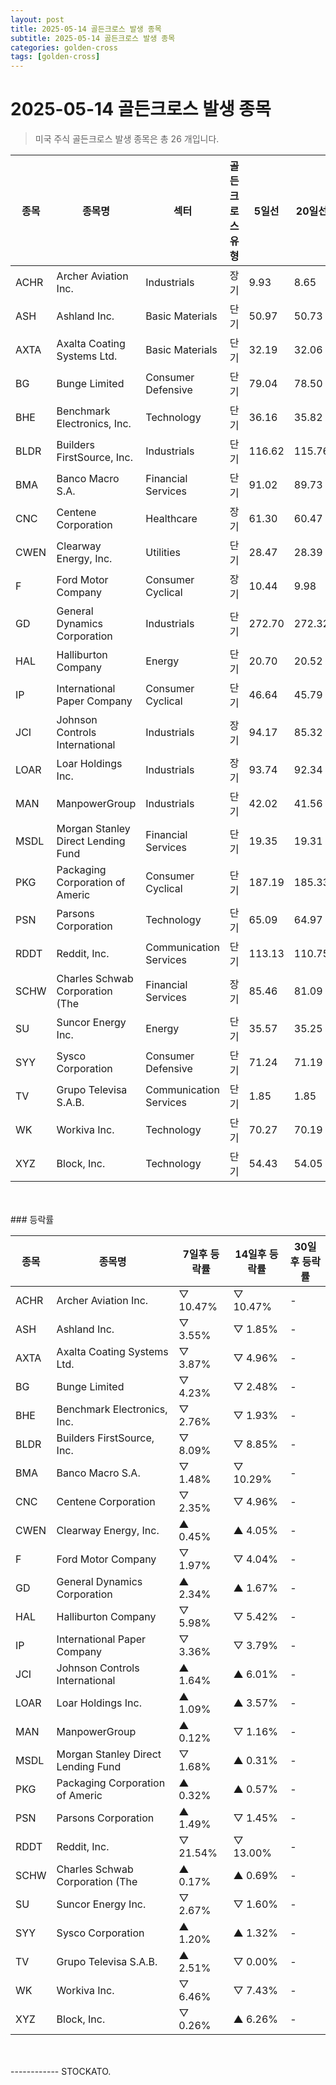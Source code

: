 ```yaml
---
layout: post
title: 2025-05-14 골든크로스 발생 종목
subtitle: 2025-05-14 골든크로스 발생 종목
categories: golden-cross
tags: [golden-cross]
---
```



# 2025-05-14 골든크로스 발생 종목

<blockquote>  <p> 미국 주식 골든크로스 발생 종목은 총 26 개입니다. </p></blockquote>

<table><thead><tr><th>종목</th><th>종목명</th><th>섹터</th><th>골든크로스 유형</th><th>5일선</th><th>20일선</th><th>50일선</th><th>200일선</th></tr></thead><tbody><tr><td>ACHR</td><td>Archer Aviation Inc.</td><td>Industrials</td><td>장기</td><td>9.93</td><td>8.65</td><td>7.97</td><td>7.93</td></tr><tr><td>ASH</td><td>Ashland Inc.</td><td>Basic Materials</td><td>단기</td><td>50.97</td><td>50.73</td><td>53.24</td><td>64.59</td></tr><tr><td>AXTA</td><td>Axalta Coating Systems Ltd.</td><td>Basic Materials</td><td>단기</td><td>32.19</td><td>32.06</td><td>32.64</td><td>35.58</td></tr><tr><td>BG</td><td>Bunge Limited</td><td>Consumer Defensive</td><td>단기</td><td>79.04</td><td>78.50</td><td>75.82</td><td>77.67</td></tr><tr><td>BHE</td><td>Benchmark Electronics, Inc.</td><td>Technology</td><td>단기</td><td>36.16</td><td>35.82</td><td>37.02</td><td>42.27</td></tr><tr><td>BLDR</td><td>Builders FirstSource, Inc.</td><td>Industrials</td><td>단기</td><td>116.62</td><td>115.76</td><td>122.13</td><td>147.62</td></tr><tr><td>BMA</td><td>Banco Macro S.A.</td><td>Financial Services</td><td>단기</td><td>91.02</td><td>89.73</td><td>83.64</td><td>89.12</td></tr><tr><td>CNC</td><td>Centene Corporation</td><td>Healthcare</td><td>장기</td><td>61.30</td><td>60.47</td><td>60.44</td><td>60.43</td></tr><tr><td>CWEN</td><td>Clearway Energy, Inc.</td><td>Utilities</td><td>단기</td><td>28.47</td><td>28.39</td><td>28.57</td><td>26.95</td></tr><tr><td>F</td><td>Ford Motor Company</td><td>Consumer Cyclical</td><td>장기</td><td>10.44</td><td>9.98</td><td>9.76</td><td>9.74</td></tr><tr><td>GD</td><td>General Dynamics Corporation</td><td>Industrials</td><td>단기</td><td>272.70</td><td>272.32</td><td>268.34</td><td>267.82</td></tr><tr><td>HAL</td><td>Halliburton Company</td><td>Energy</td><td>단기</td><td>20.70</td><td>20.52</td><td>22.37</td><td>25.66</td></tr><tr><td>IP</td><td>International Paper Company</td><td>Consumer Cyclical</td><td>단기</td><td>46.64</td><td>45.79</td><td>48.56</td><td>52.58</td></tr><tr><td>JCI</td><td>Johnson Controls International </td><td>Industrials</td><td>장기</td><td>94.17</td><td>85.32</td><td>81.75</td><td>81.70</td></tr><tr><td>LOAR</td><td>Loar Holdings Inc.</td><td>Industrials</td><td>장기</td><td>93.74</td><td>92.34</td><td>79.76</td><td>79.74</td></tr><tr><td>MAN</td><td>ManpowerGroup</td><td>Industrials</td><td>단기</td><td>42.02</td><td>41.56</td><td>50.22</td><td>55.25</td></tr><tr><td>MSDL</td><td>Morgan Stanley Direct Lending Fund</td><td>Financial Services</td><td>단기</td><td>19.35</td><td>19.31</td><td>19.48</td><td>19.80</td></tr><tr><td>PKG</td><td>Packaging Corporation of Americ</td><td>Consumer Cyclical</td><td>단기</td><td>187.19</td><td>185.33</td><td>190.95</td><td>213.59</td></tr><tr><td>PSN</td><td>Parsons Corporation</td><td>Technology</td><td>단기</td><td>65.09</td><td>64.97</td><td>62.10</td><td>79.61</td></tr><tr><td>RDDT</td><td>Reddit, Inc.</td><td>Communication Services</td><td>단기</td><td>113.13</td><td>110.75</td><td>112.72</td><td>145.00</td></tr><tr><td>SCHW</td><td>Charles Schwab Corporation (The</td><td>Financial Services</td><td>장기</td><td>85.46</td><td>81.09</td><td>77.96</td><td>77.88</td></tr><tr><td>SU</td><td>Suncor Energy  Inc.</td><td>Energy</td><td>단기</td><td>35.57</td><td>35.25</td><td>35.76</td><td>37.43</td></tr><tr><td>SYY</td><td>Sysco Corporation</td><td>Consumer Defensive</td><td>단기</td><td>71.24</td><td>71.19</td><td>72.02</td><td>73.55</td></tr><tr><td>TV</td><td>Grupo Televisa S.A.B.</td><td>Communication Services</td><td>단기</td><td>1.85</td><td>1.85</td><td>1.81</td><td>1.92</td></tr><tr><td>WK</td><td>Workiva Inc.</td><td>Technology</td><td>단기</td><td>70.27</td><td>70.19</td><td>75.76</td><td>89.88</td></tr><tr><td>XYZ</td><td>Block, Inc.</td><td>Technology</td><td>단기</td><td>54.43</td><td>54.05</td><td>55.60</td><td>74.01</td></tr></tbody></table><br><br>
### 등락률

<table><thead><tr><th>종목</th><th>종목명</th><th>7일후 등락률</th><th>14일후 등락률</th><th>30일후 등락률</th></tr></thead><tbody><tr><td>ACHR</td><td>Archer Aviation Inc.</td><td>▽ 10.47%</td><td>▽ 10.47%</td><td>-</td></tr><tr><td>ASH</td><td>Ashland Inc.</td><td>▽ 3.55%</td><td>▽ 1.85%</td><td>-</td></tr><tr><td>AXTA</td><td>Axalta Coating Systems Ltd.</td><td>▽ 3.87%</td><td>▽ 4.96%</td><td>-</td></tr><tr><td>BG</td><td>Bunge Limited</td><td>▽ 4.23%</td><td>▽ 2.48%</td><td>-</td></tr><tr><td>BHE</td><td>Benchmark Electronics, Inc.</td><td>▽ 2.76%</td><td>▽ 1.93%</td><td>-</td></tr><tr><td>BLDR</td><td>Builders FirstSource, Inc.</td><td>▽ 8.09%</td><td>▽ 8.85%</td><td>-</td></tr><tr><td>BMA</td><td>Banco Macro S.A.</td><td>▽ 1.48%</td><td>▽ 10.29%</td><td>-</td></tr><tr><td>CNC</td><td>Centene Corporation</td><td>▽ 2.35%</td><td>▽ 4.96%</td><td>-</td></tr><tr><td>CWEN</td><td>Clearway Energy, Inc.</td><td>▲ 0.45%</td><td>▲ 4.05%</td><td>-</td></tr><tr><td>F</td><td>Ford Motor Company</td><td>▽ 1.97%</td><td>▽ 4.04%</td><td>-</td></tr><tr><td>GD</td><td>General Dynamics Corporation</td><td>▲ 2.34%</td><td>▲ 1.67%</td><td>-</td></tr><tr><td>HAL</td><td>Halliburton Company</td><td>▽ 5.98%</td><td>▽ 5.42%</td><td>-</td></tr><tr><td>IP</td><td>International Paper Company</td><td>▽ 3.36%</td><td>▽ 3.79%</td><td>-</td></tr><tr><td>JCI</td><td>Johnson Controls International </td><td>▲ 1.64%</td><td>▲ 6.01%</td><td>-</td></tr><tr><td>LOAR</td><td>Loar Holdings Inc.</td><td>▲ 1.09%</td><td>▲ 3.57%</td><td>-</td></tr><tr><td>MAN</td><td>ManpowerGroup</td><td>▲ 0.12%</td><td>▽ 1.16%</td><td>-</td></tr><tr><td>MSDL</td><td>Morgan Stanley Direct Lending Fund</td><td>▽ 1.68%</td><td>▲ 0.31%</td><td>-</td></tr><tr><td>PKG</td><td>Packaging Corporation of Americ</td><td>▲ 0.32%</td><td>▲ 0.57%</td><td>-</td></tr><tr><td>PSN</td><td>Parsons Corporation</td><td>▲ 1.49%</td><td>▽ 1.45%</td><td>-</td></tr><tr><td>RDDT</td><td>Reddit, Inc.</td><td>▽ 21.54%</td><td>▽ 13.00%</td><td>-</td></tr><tr><td>SCHW</td><td>Charles Schwab Corporation (The</td><td>▲ 0.17%</td><td>▲ 0.69%</td><td>-</td></tr><tr><td>SU</td><td>Suncor Energy  Inc.</td><td>▽ 2.67%</td><td>▽ 1.60%</td><td>-</td></tr><tr><td>SYY</td><td>Sysco Corporation</td><td>▲ 1.20%</td><td>▲ 1.32%</td><td>-</td></tr><tr><td>TV</td><td>Grupo Televisa S.A.B.</td><td>▲ 2.51%</td><td>▽ 0.00%</td><td>-</td></tr><tr><td>WK</td><td>Workiva Inc.</td><td>▽ 6.46%</td><td>▽ 7.43%</td><td>-</td></tr><tr><td>XYZ</td><td>Block, Inc.</td><td>▽ 0.26%</td><td>▲ 6.26%</td><td>-</td></tr></tbody></table><br><br>
------------
STOCKATO. 
